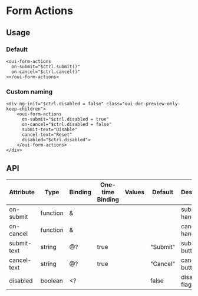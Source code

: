 # Form Actions

<component-status cx-design="complete" ux="rc"></component-status>

## Usage

### Default

```html:preview
<oui-form-actions
  on-submit="$ctrl.submit()"
  on-cancel="$ctrl.cancel()"
></oui-form-actions>
```

### Custom naming

```html:preview
<div ng-init="$ctrl.disabled = false" class="oui-doc-preview-only-keep-children">
    <oui-form-actions
      on-submit="$ctrl.disabled = true"
      on-cancel="$ctrl.disabled = false"
      submit-text="Disable"
      cancel-text="Reset"
      disabled="$ctrl.disabled">
    </oui-form-actions>
</div>
```

## API

| Attribute     | Type     | Binding | One-time Binding | Values                 | Default   | Description                      |
| ----          | ----     | ----    | ----             | ----                   | ----      | ----                             |
| on-submit     | function | &       |                  |                        |           | submit handler                   |
| on-cancel     | function | &       |                  |                        |           | cancel handler                   |
| submit-text   | string   | @?      | true             |                        | "Submit"  | submit button text               |
| cancel-text   | string   | @?      | true             |                        | "Cancel"  | cancel button text               |
| disabled      | boolean  | <?      |                  |                        | false     | disabled flag                    |

